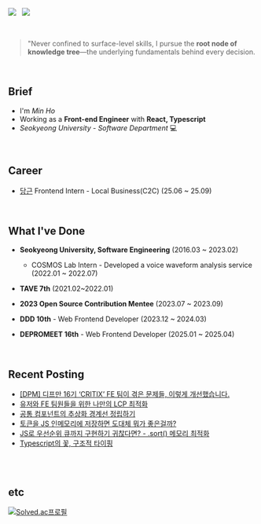 <a href="mailto:sunrise9612@gmail.com"><img src="https://img.shields.io/badge/Gmail-EA4335?style=for-the-badge&logo=Gmail&logoColor=white" /></a>  &nbsp; 
 <a href="https://velog.io/@minh0518/series/deepdive" target="_blank"><img src="https://img.shields.io/badge/Velog-20C997?style=for-the-badge&logo=Velog&logoColor=white" /></a>

<br >


> "Never confined to surface-level skills, I pursue the **root node of knowledge tree**—the underlying fundamentals behind every decision.



<br >
 
## Brief

- I'm *Min Ho*
- Working as a **Front-end Engineer** with **React, Typescript**
- *Seokyeong University* - *Software Department* 💻
 

<br />


## Career

- [당근](https://about.daangn.com/) Frontend Intern - Local Business(C2C) (25.06 ~ 25.09)

<br />

## What I've Done

- **Seokyeong University, Software Engineering** (2016.03 ~ 2023.02) <br />
  - COSMOS Lab Intern -  Developed a voice waveform analysis service (2022.01 ~ 2022.07) <br />
  
- **TAVE 7th** (2021.02~2022.01) <br />
     
- **2023 Open Source Contribution Mentee** (2023.07 ~ 2023.09) <br />

- **DDD 10th** - Web Frontend Developer (2023.12 ~ 2024.03) <br />

- **DEPROMEET 16th** - Web Frontend Developer (2025.01 ~ 2025.04) <br />


<br />

## Recent Posting

- [[DPM] 디프만 16기 ‘CRITIX’ FE 팀이 겪은 문제들, 이렇게 개선했습니다.](https://medium.com/@dpm1piece/dpm-%EB%94%94%ED%94%84%EB%A7%8C-16%EA%B8%B0-critix-fe-%ED%8C%80%EC%9D%B4-%EA%B2%AA%EC%9D%80-%EB%AC%B8%EC%A0%9C%EB%93%A4-%EC%9D%B4%EB%A0%87%EA%B2%8C-%EA%B0%9C%EC%84%A0%ED%96%88%EC%8A%B5%EB%8B%88%EB%8B%A4-59fdfd008ab2)
- [유저와 FE 팀원들을 위한 나만의 LCP 최적화](https://velog.io/@minh0518/%EC%82%AC%EC%9A%A9%EC%9E%90%EC%99%80-%EA%B0%9C%EB%B0%9C-%ED%8C%80%EC%9B%90%EB%93%A4%EC%9D%84-%EC%9C%84%ED%95%9C-%EB%82%98%EB%A7%8C%EC%9D%98-LCP-%EC%B5%9C%EC%A0%81%ED%99%94)
- [공통 컴포넌트의 추상화 경계선 정립하기](https://velog.io/@minh0518/%EA%B3%B5%ED%86%B5-%EC%BB%B4%ED%8F%AC%EB%84%8C%ED%8A%B8%EC%9D%98-%EA%B2%BD%EA%B3%84%EC%84%A0-%EC%A0%95%EB%A6%BD%ED%95%98%EA%B8%B0)
- [토큰을 JS 인메모리에 저장하면 도대체 뭐가 좋은걸까?](https://velog.io/@minh0518/%EB%8F%84%EB%8C%80%EC%B2%B4-%ED%86%A0%ED%81%B0%EC%9D%84-%EB%B8%8C%EB%9D%BC%EC%9A%B0%EC%A0%80-%EC%96%B4%EB%94%94%EC%97%90-%EB%B3%B4%EA%B4%80%ED%95%B4%EC%95%BC-%ED%95%A0%EA%B9%8C)
- [JS로 우선순위 큐까지 구현하기 귀찮다면? - .sort() 메모리 최적화](https://velog.io/@minh0518/JS%EB%A1%9C-%EC%9A%B0%EC%84%A0%EC%88%9C%EC%9C%84-%ED%81%90%EA%B9%8C%EC%A7%80-%EA%B5%AC%ED%98%84%ED%95%98%EA%B8%B0-%EA%B7%80%EC%B0%AE%EB%8B%A4)
- [Typescript의 꽃, 구조적 타이핑](https://velog.io/@minh0518/Typescript%EC%9D%98-%EA%BD%83-%EA%B5%AC%EC%A1%B0%EC%A0%81-%ED%83%80%EC%9D%B4%ED%95%91)

<br />
<br />

## etc

[![Solved.ac프로필](http://mazassumnida.wtf/api/v2/generate_badge?boj=minh0518)](https://solved.ac/minh0518)

<br />
<br />
